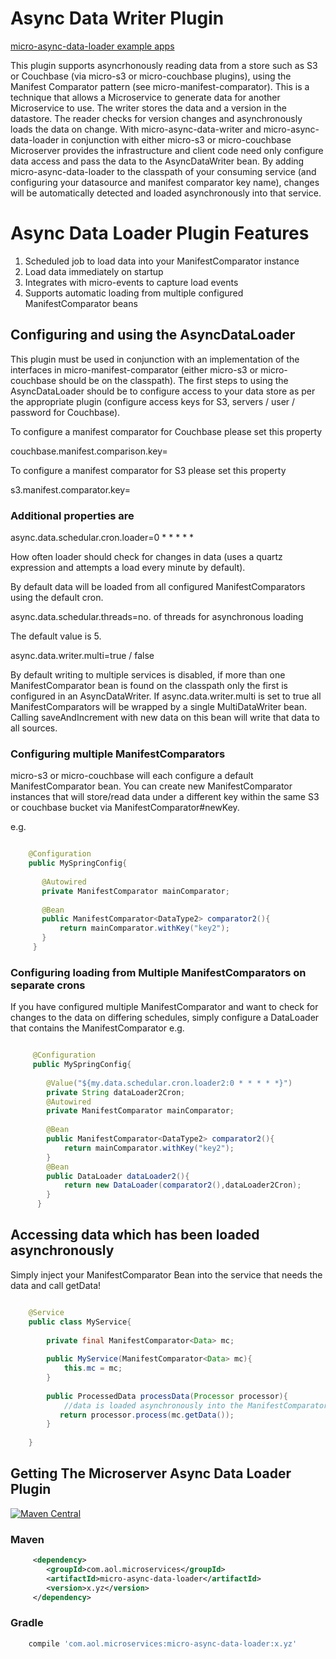 # Async Data Writer Plugin

[micro-async-data-loader example apps](https://github.com/aol/micro-server/tree/master/micro-async-data-loader/src/test/java/app)

This plugin supports asyncrhonously reading data from a store such as S3 or Couchbase (via micro-s3 or micro-couchbase plugins), using the Manifest Comparator pattern (see micro-manifest-comparator). This is a technique that allows a Microservice to generate data for another Microservice to use. The writer stores the data and a version in the datastore. The reader checks for version changes and asynchronously loads the data on change. With micro-async-data-writer and micro-async-data-loader in conjunction with either micro-s3 or micro-couchbase Microserver provides the infrastructure and client code need only configure data access and pass the data to the AsyncDataWriter bean. By adding micro-async-data-loader to the classpath of your consuming service (and configuring your datasource and manifest comparator key name),  changes will be automatically detected and loaded asynchronously into that service.


# Async Data Loader Plugin Features

1. Scheduled job to load data into your ManifestComparator instance
2. Load data immediately on startup
3. Integrates with micro-events to capture load events
4. Supports automatic loading from multiple configured ManifestComparator beans


## Configuring and using the AsyncDataLoader

This plugin must be used in conjunction with an implementation of the interfaces in micro-manifest-comparator (either micro-s3 or micro-couchbase should be on the classpath). The first steps to using the AsyncDataLoader should be to configure access to your data store as per the appropriate plugin (configure access keys for S3, servers / user / password for Couchbase).

To configure a manifest comparator for Couchbase please set this property

couchbase.manifest.comparison.key=<key>

To configure a manifest comparator for S3 please set this property

s3.manifest.comparator.key=<key>

### Additional properties are 

async.data.schedular.cron.loader=0 * * * * *

How often loader should check for changes in data (uses a quartz expression and attempts a load every minute by default).

By default data will be loaded from all configured ManifestComparators using the default cron.

async.data.schedular.threads=no. of threads for asynchronous loading

The default value is 5.

async.data.writer.multi=true / false

By default writing to multiple services is disabled, if more than one ManifestComparator bean is found on the classpath only the first is configured in an AsyncDataWriter. If async.data.writer.multi is set to true all ManifestComparators will be wrapped by a single MultiDataWriter bean. Calling saveAndIncrement with new data on this bean will write that data to all sources.

### Configuring multiple ManifestComparators 

micro-s3 or micro-couchbase will each configure a default ManifestComparator bean. You can create new ManifestComparator instances that will store/read data under a different key within the same S3 or couchbase bucket via ManifestComparator#newKey.

e.g.

 ```java
 
     @Configuration
     public MySpringConfig{
        
        @Autowired
        private ManifestComparator mainComparator;
         
        @Bean
        public ManifestComparator<DataType2> comparator2(){
            return mainComparator.withKey("key2");
        }
      }  
 ```

### Configuring loading from Multiple ManifestComparators on separate crons

If you have configured multiple ManifestComparator and want to check for changes to the data on differing schedules, simply configure a DataLoader that contains the ManifestComparator e.g.

```java

     @Configuration
     public MySpringConfig{
        
        @Value("${my.data.schedular.cron.loader2:0 * * * * *}")
        private String dataLoader2Cron;
        @Autowired
        private ManifestComparator mainComparator;
         
        @Bean
        public ManifestComparator<DataType2> comparator2(){
            return mainComparator.withKey("key2");
        }
        @Bean
        public DataLoader dataLoader2(){
            return new DataLoader(comparator2(),dataLoader2Cron);
        }
      }  
```


## Accessing data which has been loaded asynchronously

Simply inject your ManifestComparator Bean into the service that needs the data and call getData!

```java

    @Service
    public class MyService{
    
        private final ManifestComparator<Data> mc;
        
        public MyService(ManifestComparator<Data> mc){
            this.mc = mc;
        }
        
        public ProcessedData processData(Processor processor){
            //data is loaded asynchronously into the ManifestComparator by micro-async-loader
           return processor.process(mc.getData());
        }
    
    }

```

## Getting The Microserver Async Data Loader Plugin

[![Maven Central](https://maven-badges.herokuapp.com/maven-central/com.aol.microservices/micro-async-data-loader/badge.svg)](https://maven-badges.herokuapp.com/maven-central/com.aol.microservices/micro-async-data-loader)

### Maven 
```xml
     <dependency>
        <groupId>com.aol.microservices</groupId>  
        <artifactId>micro-async-data-loader</artifactId>
        <version>x.yz</version>
     </dependency>
```
### Gradle
```groovy
    compile 'com.aol.microservices:micro-async-data-loader:x.yz'
 ```
